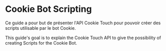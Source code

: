 # Cookie Bot Scripting

Ce guide a pour but de présenter l'API Cookie Touch pour pouvoir créer des scripts utilisable par le bot Cookie.

This guide's goal is to explain the Cookie Touch API to give the possibility of creating Scripts for the Cookie Bot.

